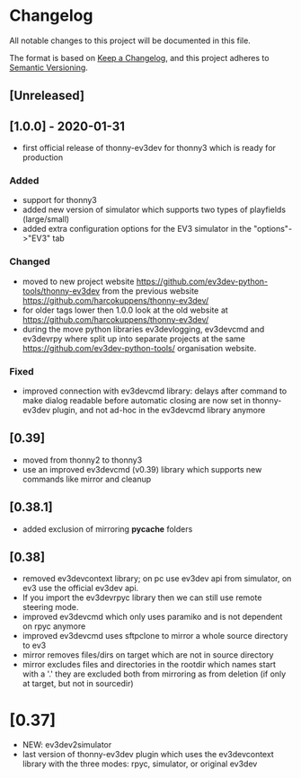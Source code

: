 
# Changelog

All notable changes to this project will be documented in this file.

The format is based on [Keep a Changelog](https://keepachangelog.com/en/1.0.0/),
and this project adheres to [Semantic Versioning](https://semver.org/spec/v2.0.0.html).

## [Unreleased]

## [1.0.0] - 2020-01-31

 - first official release of thonny-ev3dev for thonny3 which is ready for production 
 
 ### Added
 - support for thonny3 
 - added new version of simulator which supports two types of playfields (large/small)
 - added extra configuration options for the EV3 simulator in the "options"->"EV3" tab

 ### Changed 
 - moved to new project website https://github.com/ev3dev-python-tools/thonny-ev3dev
   from the previous website https://github.com/harcokuppens/thonny-ev3dev/
 - for older tags lower then 1.0.0 look at the old website at https://github.com/harcokuppens/thonny-ev3dev/
 - during the move python libraries ev3devlogging, ev3devcmd and ev3devrpy where split up
   into separate projects at the same https://github.com/ev3dev-python-tools/ organisation website.
 
 ### Fixed   
 - improved connection with ev3devcmd library: delays after command to make dialog readable
   before automatic closing are now set in thonny-ev3dev plugin, and not ad-hoc
   in the ev3devcmd library anymore
   
## [0.39]  
 - moved from thonny2 to thonny3 
 - use an improved ev3devcmd (v0.39) library which supports new commands like mirror and cleanup 

## [0.38.1]
 - added exclusion of mirroring __pycache__ folders

## [0.38] 
 - removed ev3devcontext library; on pc use ev3dev api from simulator, on ev3
   use the official ev3dev api. 
 - If you import the ev3devrpyc library then we can still use remote steering mode. 
 - improved ev3devcmd which only uses paramiko and is not dependent on rpyc anymore
 - improved ev3devcmd uses sftpclone to mirror a whole source directory to ev3
 - mirror removes files/dirs on target which are not in source directory
 - mirror excludes files and directories in the rootdir  which names start with a '.'
   they are excluded both from mirroring as from deletion (if only at target,
   but not in sourcedir)

# [0.37] 
 - NEW: ev3dev2simulator
 - last version of thonny-ev3dev plugin which uses the ev3devcontext library
   with the three modes: rpyc, simulator, or original ev3dev

